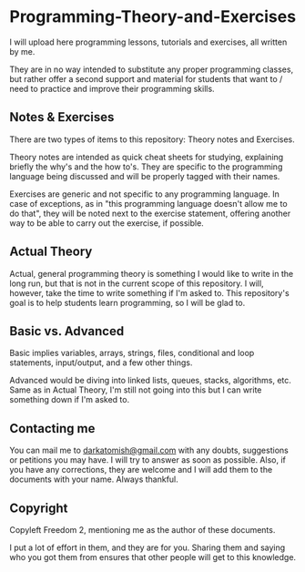 # Programming-Theory-and-Exercises
I will upload here programming lessons, tutorials and exercises, all written by me. 

They are in no way intended to substitute any proper programming classes, but rather offer a second support and  material for students that want to / need to practice and improve their programming skills.

Notes & Exercises
---------------------
There are two types of items to this repository: Theory notes and Exercises.

Theory notes are intended as quick cheat sheets for studying, explaining briefly the why's and the how to's. They are specific to the programming language being discussed and will be properly tagged with their names.

Exercises are generic and not specific to any programming language. In case of exceptions, as in "this programming language doesn't allow me to do that", they will be noted next to the exercise statement, offering another way to be able to carry out the exercise, if possible.


Actual Theory
---------------------
Actual, general programming theory is something I would like to write in the long run, but that is not in the current scope of this repository. I will, however, take the time to write something if I'm asked to. This repository's goal is to help students learn programming, so I will be glad to.


Basic vs. Advanced
---------------------
Basic implies variables, arrays, strings, files, conditional and loop statements, input/output, and a few other things.

Advanced would be diving into linked lists, queues, stacks, algorithms, etc. Same as in Actual Theory, I'm still not going into this but I can write something down if I'm asked to. 


Contacting me
---------------------
You can mail me to darkatomish@gmail.com with any doubts, suggestions or petitions you may have. I will try to answer as soon as possible. Also, if you have any corrections, they are welcome and I will add them to the documents with your name. Always thankful.


Copyright
---------------------
Copyleft Freedom 2, mentioning me as the author of these documents. 

I put a lot of effort in them, and they are for you. Sharing them and saying who you got them from ensures that other people will get to this knowledge.
